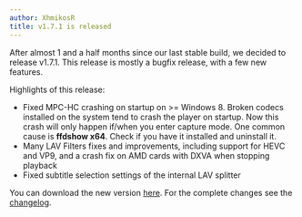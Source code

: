 ```yaml
---
author: XhmikosR
title: v1.7.1 is released
---
```


After almost 1 and a half months since our last stable build, we decided to release v1.7.1.
This release is mostly a bugfix release, with a few new features.

<!--more-->

Highlights of this release:

* Fixed MPC-HC crashing on startup on >= Windows 8. Broken codecs installed on the
  system tend to crash the player on startup. Now this crash will only happen if/when
  you enter capture mode. One common cause is **ffdshow x64**. Check if you have it installed and uninstall it.
* Many LAV Filters fixes and improvements, including support for HEVC and VP9, and a crash fix on AMD cards with DXVA when stopping playback
* Fixed subtitle selection settings of the internal LAV splitter


You can download the new version [here](/downloads/).
For the complete changes see the [changelog](/changelog/).

